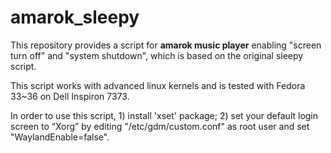 # amarok_sleepy

This repository provides a script for **amarok music player** enabling "screen turn off" and "system shutdown", which is based on the original sleepy script.

This script works with advanced linux kernels and is tested with Fedora 33~36 on Dell Inspiron 7373.

In order to use this script, 1) install 'xset' package; 2) set your default login screen to “Xorg” by editing "/etc/gdm/custom.conf" as root user and set "WaylandEnable=false".

